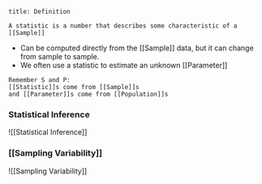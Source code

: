 ```ad-tldr
title: Definition

A statistic is a number that describes some characteristic of a [[Sample]]
```

- Can be computed directly from the [[Sample]] data, but it can change from sample to sample.
- We often use a statistic to estimate an unknown [[Parameter]]

```ad-summary
Remember S and P:                                                           
[[Statistic]]s come from [[Sample]]s                                              
and [[Parameter]]s come from [[Population]]s
```

### Statistical Inference
![[Statistical Inference]]

### [[Sampling Variability]]
![[Sampling Variability]]
